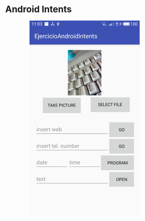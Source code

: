 <h1>Android Intents</h1>

<p align="center">
  <img src="EjercicioAndroidIntents/raw/main.jpg" width="350"/>
</p>
